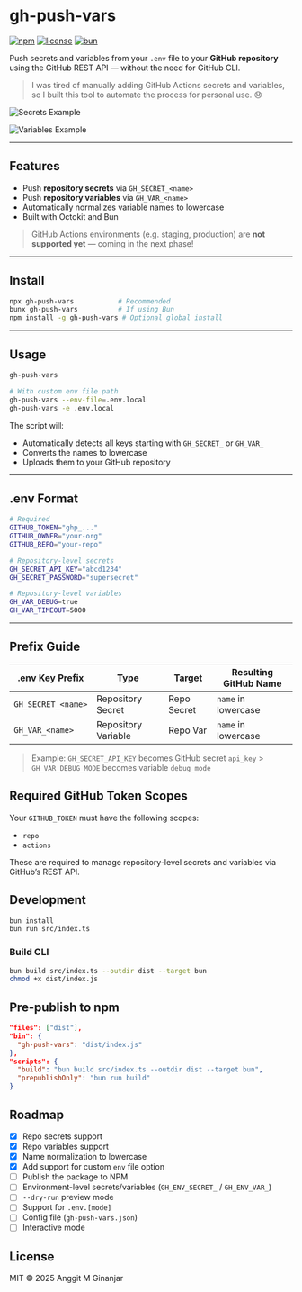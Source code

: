 # gh-push-vars

[![npm](https://img.shields.io/npm/v/gh-push-vars)](https://www.npmjs.com/package/gh-push-vars)
[![license](https://img.shields.io/npm/l/gh-push-vars)](https://opensource.org/licenses/MIT)
[![bun](https://img.shields.io/badge/bun-compatible-blue)](https://bun.sh)

Push secrets and variables from your `.env` file to your **GitHub repository** using the GitHub REST API — without the need for GitHub CLI.

> I was tired of manually adding GitHub Actions secrets and variables, so I built this tool to automate the process for personal use. 😞

![Secrets Example](https://raw.githubusercontent.com/itsgitz/gh-push-vars/master/docs/img/secrets.png "Secrets Example")

![Variables Example](https://raw.githubusercontent.com/itsgitz/gh-push-vars/master/docs/img/vars.png "Variables Example")

---

## Features

- Push **repository secrets** via `GH_SECRET_<name>`
- Push **repository variables** via `GH_VAR_<name>`
- Automatically normalizes variable names to lowercase
- Built with Octokit and Bun

> GitHub Actions environments (e.g. staging, production) are **not supported yet** — coming in the next phase!

---

## Install

```bash
npx gh-push-vars           # Recommended
bunx gh-push-vars          # If using Bun
npm install -g gh-push-vars # Optional global install

```

---

## Usage

```bash
gh-push-vars

# With custom env file path
gh-push-vars --env-file=.env.local
gh-push-vars -e .env.local
```

The script will:

- Automatically detects all keys starting with `GH_SECRET_` or `GH_VAR_`
- Converts the names to lowercase
- Uploads them to your GitHub repository

---

## .env Format

```bash
# Required
GITHUB_TOKEN="ghp_..."
GITHUB_OWNER="your-org"
GITHUB_REPO="your-repo"

# Repository-level secrets
GH_SECRET_API_KEY="abcd1234"
GH_SECRET_PASSWORD="supersecret"

# Repository-level variables
GH_VAR_DEBUG=true
GH_VAR_TIMEOUT=5000


```

---

## Prefix Guide

| .env Key Prefix    | Type                | Target      | Resulting GitHub Name |
| ------------------ | ------------------- | ----------- | --------------------- |
| `GH_SECRET_<name>` | Repository Secret   | Repo Secret | `name` in lowercase   |
| `GH_VAR_<name>`    | Repository Variable | Repo Var    | `name` in lowercase   |

> Example: `GH_SECRET_API_KEY` becomes GitHub secret `api_key` > `GH_VAR_DEBUG_MODE` becomes variable `debug_mode`

## Required GitHub Token Scopes

Your `GITHUB_TOKEN` must have the following scopes:

- `repo`
- `actions`

These are required to manage repository-level secrets and variables via GitHub’s REST API.

## Development

```bash
bun install
bun run src/index.ts

```

### Build CLI

```bash
bun build src/index.ts --outdir dist --target bun
chmod +x dist/index.js

```

## Pre-publish to npm

```json
"files": ["dist"],
"bin": {
  "gh-push-vars": "dist/index.js"
},
"scripts": {
  "build": "bun build src/index.ts --outdir dist --target bun",
  "prepublishOnly": "bun run build"
}

```

## Roadmap

- [x] Repo secrets support
- [x] Repo variables support
- [x] Name normalization to lowercase
- [x] Add support for custom `env` file option
- [ ] Publish the package to NPM
- [ ] Environment-level secrets/variables (`GH_ENV_SECRET_` / `GH_ENV_VAR_`)
- [ ] `--dry-run` preview mode
- [ ] Support for `.env.[mode]`
- [ ] Config file (`gh-push-vars.json`)
- [ ] Interactive mode

## License

MIT © 2025 Anggit M Ginanjar


<!-- Security scan triggered at 2025-09-02 00:28:56 -->

<!-- Security scan triggered at 2025-09-09 05:28:04 -->

<!-- Security scan triggered at 2025-09-28 15:30:51 -->